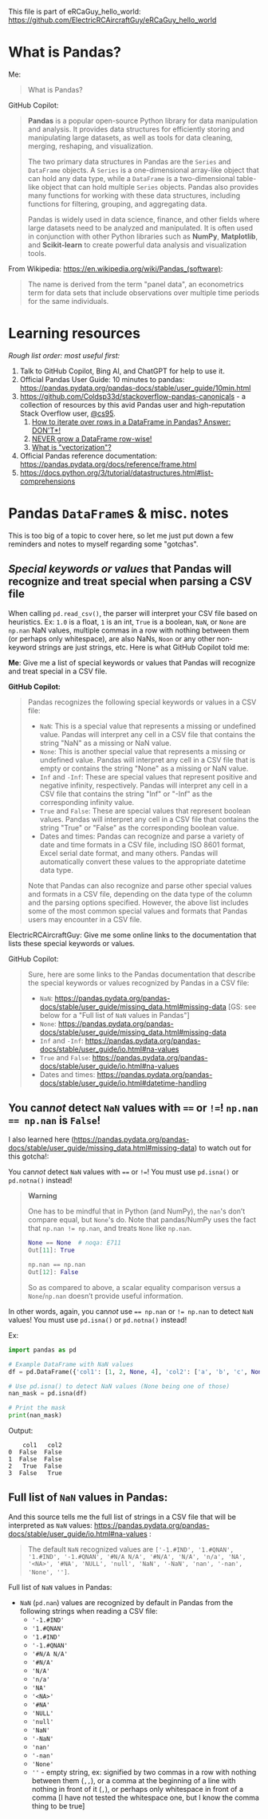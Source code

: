 This file is part of eRCaGuy_hello_world: https://github.com/ElectricRCAircraftGuy/eRCaGuy_hello_world


# What is Pandas?

Me: 
> What is Pandas?

GitHub Copilot:
> **Pandas** is a popular open-source Python library for data manipulation and analysis. It provides data structures for efficiently storing and manipulating large datasets, as well as tools for data cleaning, merging, reshaping, and visualization.
> 
> The two primary data structures in Pandas are the `Series` and `DataFrame` objects. A `Series` is a one-dimensional array-like object that can hold any data type, while a `DataFrame` is a two-dimensional table-like object that can hold multiple `Series` objects. Pandas also provides many functions for working with these data structures, including functions for filtering, grouping, and aggregating data.
> 
> Pandas is widely used in data science, finance, and other fields where large datasets need to be analyzed and manipulated. It is often used in conjunction with other Python libraries such as **NumPy**, **Matplotlib**, and **Scikit-learn** to create powerful data analysis and visualization tools.

From Wikipedia: https://en.wikipedia.org/wiki/Pandas_(software):

>  The name is derived from the term "panel data", an econometrics term for data sets that include observations over multiple time periods for the same individuals.


# Learning resources

_Rough list order: most useful first:_

1. Talk to GitHub Copilot, Bing AI, and ChatGPT for help to use it.
1. Official Pandas User Guide: 10 minutes to pandas: https://pandas.pydata.org/pandas-docs/stable/user_guide/10min.html
1. https://github.com/Coldsp33d/stackoverflow-pandas-canonicals - a collection of resources by this avid Pandas user and high-reputation Stack Overflow user, [@cs95](https://stackoverflow.com/users/4909087/cs95).
    1. [How to iterate over rows in a DataFrame in Pandas? Answer: DON'T\*!](https://stackoverflow.com/a/55557758/4561887)
    1. [NEVER grow a DataFrame row-wise!](https://stackoverflow.com/a/56746204/4561887)
    1. [What is "vectorization"?](https://stackoverflow.com/q/1422149/4561887)
1. Official Pandas reference documentation: https://pandas.pydata.org/docs/reference/frame.html
1. https://docs.python.org/3/tutorial/datastructures.html#list-comprehensions


# Pandas `DataFrame`s & misc. notes

This is too big of a topic to cover here, so let me just put down a few reminders and notes to myself regarding some "gotchas".

## _Special keywords or values_ that Pandas will recognize and treat special when parsing a CSV file

When calling `pd.read_csv()`, the parser will interpret your CSV file based on heuristics. Ex: `1.0` is a float, `1` is an int, `True` is a boolean, `NaN`, or `None` are `np.nan` NaN values, multiple commas in a row with nothing between them (or perhaps only whitespace), are also NaNs, `Noon` or any other non-keyword strings are just strings, etc. Here is what GitHub Copilot told me: 

**Me**: Give me a list of special keywords or values that Pandas will recognize and treat special in a CSV file.

**GitHub Copilot:**

> Pandas recognizes the following special keywords or values in a CSV file:
> 
> - `NaN`: This is a special value that represents a missing or undefined value. Pandas will interpret any cell in a CSV file that contains the string "NaN" as a missing or NaN value.
> - `None`: This is another special value that represents a missing or undefined value. Pandas will interpret any cell in a CSV file that is empty or contains the string "None" as a missing or NaN value.
> - `Inf` and `-Inf`: These are special values that represent positive and negative infinity, respectively. Pandas will interpret any cell in a CSV file that contains the string "Inf" or "-Inf" as the corresponding infinity value.
> - `True` and `False`: These are special values that represent boolean values. Pandas will interpret any cell in a CSV file that contains the string "True" or "False" as the corresponding boolean value.
> - Dates and times: Pandas can recognize and parse a variety of date and time formats in a CSV file, including ISO 8601 format, Excel serial date format, and many others. Pandas will automatically convert these values to the appropriate datetime data type.
> 
> Note that Pandas can also recognize and parse other special values and formats in a CSV file, depending on the data type of the column and the parsing options specified. However, the above list includes some of the most common special values and formats that Pandas users may encounter in a CSV file.

ElectricRCAircraftGuy: Give me some online links to the documentation that lists these special keywords or values.

GitHub Copilot: 

> Sure, here are some links to the Pandas documentation that describe the special keywords or values recognized by Pandas in a CSV file:
> 
> - `NaN`: https://pandas.pydata.org/pandas-docs/stable/user_guide/missing_data.html#missing-data [GS: see below for a "Full list of `NaN` values in Pandas"]
> - `None`: https://pandas.pydata.org/pandas-docs/stable/user_guide/missing_data.html#missing-data
> - `Inf` and `-Inf`: https://pandas.pydata.org/pandas-docs/stable/user_guide/io.html#na-values
> - `True` and `False`: https://pandas.pydata.org/pandas-docs/stable/user_guide/io.html#na-values
> - Dates and times: https://pandas.pydata.org/pandas-docs/stable/user_guide/io.html#datetime-handling

## You can*not* detect `NaN` values with `==` or `!=`! `np.nan == np.nan` is `False`!

I also learned here (https://pandas.pydata.org/pandas-docs/stable/user_guide/missing_data.html#missing-data) to watch out for this gotcha!: 

You can*not* detect `NaN` values with `==` or `!=`! You must use `pd.isna()` or `pd.notna()` instead!

> **Warning**
> 
> One has to be mindful that in Python (and NumPy), the `nan`'s don’t compare equal, but `None`'s do. Note that pandas/NumPy uses the fact that `np.nan != np.nan`, and treats `None` like `np.nan`.
> 
> ```py
> None == None  # noqa: E711
> Out[11]: True
> 
> np.nan == np.nan
> Out[12]: False
> ```
> 
> So as compared to above, a scalar equality comparison versus a `None`/`np.nan` doesn’t provide useful information.

In other words, again, you can*not* use `== np.nan` or `!= np.nan` to detect `NaN` values! You must use `pd.isna()` or `pd.notna()` instead!

Ex:
```py
import pandas as pd

# Example DataFrame with NaN values
df = pd.DataFrame({'col1': [1, 2, None, 4], 'col2': ['a', 'b', 'c', None]})

# Use pd.isna() to detect NaN values (None being one of those)
nan_mask = pd.isna(df)

# Print the mask
print(nan_mask)
```

Output:
```
    col1   col2
0  False  False
1  False  False
2   True  False
3  False   True
```

## Full list of `NaN` values in Pandas:

And this source tells me the full list of strings in a CSV file that will be interpreted as `NaN` values: https://pandas.pydata.org/pandas-docs/stable/user_guide/io.html#na-values :

> The default `NaN` recognized values are `['-1.#IND', '1.#QNAN', '1.#IND', '-1.#QNAN', '#N/A N/A', '#N/A', 'N/A', 'n/a', 'NA', '<NA>', '#NA', 'NULL', 'null', 'NaN', '-NaN', 'nan', '-nan', 'None', '']`.

Full list of `NaN` values in Pandas:

- `NaN` (`pd.nan`) values are recognized by default in Pandas from the following strings when reading a CSV file: 
    - `'-1.#IND'`
    - `'1.#QNAN'`
    - `'1.#IND'`
    - `'-1.#QNAN'`
    - `'#N/A N/A'`
    - `'#N/A'`
    - `'N/A'`
    - `'n/a'`
    - `'NA'`
    - `'<NA>'`
    - `'#NA'`
    - `'NULL'`
    - `'null'`
    - `'NaN'`
    - `'-NaN'`
    - `'nan'`
    - `'-nan'`
    - `'None'`
    - `''` - empty string, ex: signified by two commas in a row with nothing between them (`,,`), or a comma at the beginning of a line with nothing in front of it (`,`), or perhaps only whitespace in front of a comma [I have not tested the whitespace one, but I know the comma thing to be true]
